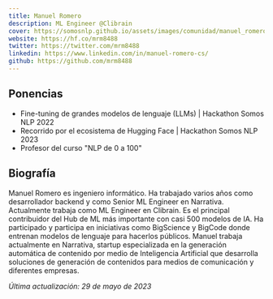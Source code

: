 ```yaml
---
title: Manuel Romero
description: ML Engineer @Clibrain
cover: https://somosnlp.github.io/assets/images/comunidad/manuel_romero.jpg
website: https://hf.co/mrm8488
twitter: https://twitter.com/mrm8488
linkedin: https://www.linkedin.com/in/manuel-romero-cs/
github: https://github.com/mrm8488
---
```


## Ponencias

- Fine-tuning de grandes modelos de lenguaje (LLMs) | Hackathon Somos NLP 2022
- Recorrido por el ecosistema de Hugging Face | Hackathon Somos NLP 2023
- Profesor del curso "NLP de 0 a 100"

## Biografía

Manuel Romero es ingeniero informático. Ha trabajado varios años como desarrollador backend y como Senior ML Engineer en Narrativa. Actualmente trabaja como ML Engineer en Clibrain. Es el principal contribuidor del Hub de ML más importante con casi 500 modelos de IA. Ha participado y participa en iniciativas como BigScience y BigCode donde entrenan modelos de lenguaje para hacerlos públicos. Manuel trabaja actualmente en Narrativa, startup especializada en la generación automática de contenido por medio de Inteligencia Artificial que desarrolla soluciones de generación de contenidos para medios de comunicación y diferentes empresas.

*Última actualización: 29 de mayo de 2023*

